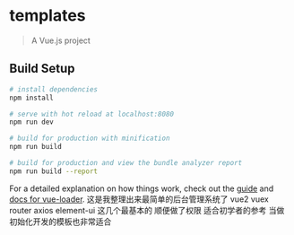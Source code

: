 # templates

> A Vue.js project

## Build Setup

``` bash
# install dependencies
npm install

# serve with hot reload at localhost:8080
npm run dev

# build for production with minification
npm run build

# build for production and view the bundle analyzer report
npm run build --report
```

For a detailed explanation on how things work, check out the [guide](http://vuejs-templates.github.io/webpack/) and [docs for vue-loader](http://vuejs.github.io/vue-loader).
这是我整理出来最简单的后台管理系统了
vue2 vuex router axios  element-ui 这几个最基本的
顺便做了权限 适合初学者的参考
当做初始化开发的模板也非常适合
